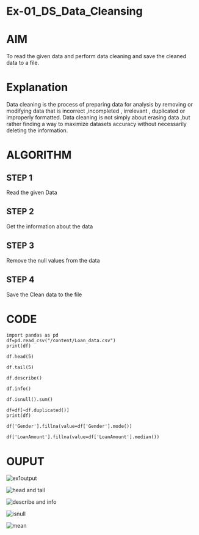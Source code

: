 # Ex-01_DS_Data_Cleansing
# AIM
To read the given data and perform data cleaning and save the cleaned data to a file.

# Explanation
Data cleaning is the process of preparing data for analysis by removing or modifying data that is incorrect ,incompleted , irrelevant , duplicated or improperly formatted. Data cleaning is not simply about erasing data ,but rather finding a way to maximize datasets accuracy without necessarily deleting the information.

# ALGORITHM
## STEP 1
Read the given Data

## STEP 2
Get the information about the data

## STEP 3
Remove the null values from the data

## STEP 4
Save the Clean data to the file

# CODE
```
import pandas as pd
df=pd.read_csv("/content/Loan_data.csv")
print(df)

df.head(5)

df.tail(5)

df.describe()

df.info()

df.isnull().sum()

df=df[~df.duplicated()]
print(df)

df['Gender'].fillna(value=df['Gender'].mode())

df['LoanAmount'].fillna(value=df['LoanAmount'].median())
```

# OUPUT
![ex1output](https://user-images.githubusercontent.com/114852180/226175948-2e7557e4-6052-4487-8a2a-7a4b8dbac8a8.png)

![head and tail](https://user-images.githubusercontent.com/114852180/226175971-feb08341-5c1e-45a2-8d57-66bc1bce8981.png)

![describe and info](https://user-images.githubusercontent.com/114852180/226176000-ea5c964c-6c16-4bbd-8839-67d57d618635.png)


![isnull](https://user-images.githubusercontent.com/114852180/226176067-66d59b15-bc04-4ee4-95ef-d8d44dfef950.png)

![mean](https://user-images.githubusercontent.com/114852180/226176220-22300b8c-27b7-49d5-9cf6-91ee68472052.png)
